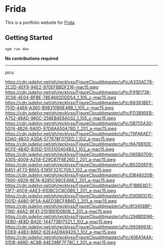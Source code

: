 # Frida

This is a portfolio website for [Frida](https://frida-feng.love). 

## Getting Started

```bash
npm run dev
```

__No contributions required__



---

pics:

https://cdn.jsdelivr.net/gh/recklyss/FigureCloud@master/uPic/A333AC78-2C2D-4EF9-94E2-970EFBBDF216-mac15.jpeg
https://cdn.jsdelivr.net/gh/recklyss/FigureCloud@master/uPic/F91B1738-3C56-4E04-BFBE-78E4692DDD54_1_105_c-mac15.jpeg
https://cdn.jsdelivr.net/gh/recklyss/FigureCloud@master/uPic/68393BEF-751D-44E6-A360-B98310B9E48B_1_105_c-mac15.jpeg
https://cdn.jsdelivr.net/gh/recklyss/FigureCloud@master/uPic/FD3B95EB-A752-48AD-980C-258EB4E6A032_1_105_c-mac15.jpeg
https://cdn.jsdelivr.net/gh/recklyss/FigureCloud@master/uPic/5B755A30-5074-4B26-9A0D-97D8AA50A78D_1_201_a-mac15.jpeg
https://cdn.jsdelivr.net/gh/recklyss/FigureCloud@master/uPic/79FA6AE7-EDA0-4B33-A3DA-577678F075ED_1_102_a-mac15.jpeg
https://cdn.jsdelivr.net/gh/recklyss/FigureCloud@master/uPic/9A76B1DE-8CFE-4B4D-B35D-5153105404B3_1_102_a-mac15.jpeg
https://cdn.jsdelivr.net/gh/recklyss/FigureCloud@master/uPic/065B07D9-4305-4009-A258-E29CB7F6E26D_1_201_a-mac15.jpeg
https://cdn.jsdelivr.net/gh/recklyss/FigureCloud@master/uPic/B52D0EF9-B451-4F73-B855-E195F321C709_1_102_a-mac15.jpeg
https://cdn.jsdelivr.net/gh/recklyss/FigureCloud@master/uPic/DB48020B-7900-4929-8E7A-8285C98CE466_1_201_a-mac15.jpeg
https://cdn.jsdelivr.net/gh/recklyss/FigureCloud@master/uPic/F1BBE8D7-13F7-40C6-AAE3-91DBC2C8C0B9_1_201_a-mac15.jpeg
https://cdn.jsdelivr.net/gh/recklyss/FigureCloud@master/uPic/D95BDD15-D01D-4480-9F5A-A4ED3BCF8B6D_1_201_a-mac15.jpeg
https://cdn.jsdelivr.net/gh/recklyss/FigureCloud@master/uPic/813458BF-719D-46A2-8F41-2101B81D0B0B_1_201_a-mac15.jpeg
https://cdn.jsdelivr.net/gh/recklyss/FigureCloud@master/uPic/294BDD96-5EBD-4E8D-B42E-144773B17521_1_102_a-mac15.jpeg
https://cdn.jsdelivr.net/gh/recklyss/FigureCloud@master/uPic/9938993E-EDE8-44B3-B862-62E4AD9A9426_1_102_a-mac15.jpeg
https://cdn.jsdelivr.net/gh/recklyss/FigureCloud@master/uPic/406A1A4A-01DB-488D-AC8B-84E28BF7F7BC_1_201_a-mac15.jpeg